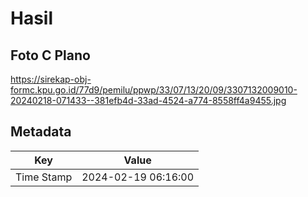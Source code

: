 # Hasil

## Foto C Plano

https://sirekap-obj-formc.kpu.go.id/77d9/pemilu/ppwp/33/07/13/20/09/3307132009010-20240218-071433--381efb4d-33ad-4524-a774-8558ff4a9455.jpg


## Metadata

| Key        | Value               |
| ---------- | ------------------- |
| Time Stamp | 2024-02-19 06:16:00 |



